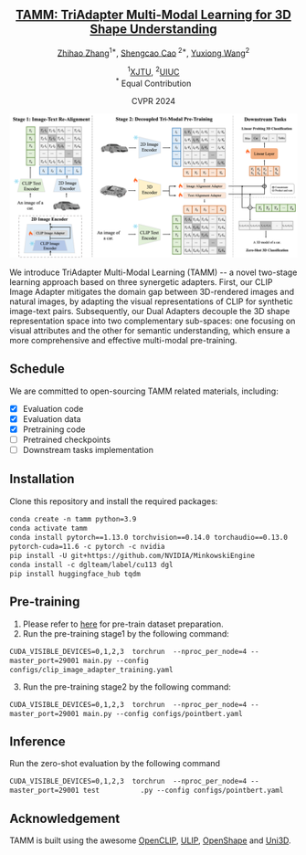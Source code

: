 <div align='center'>

<h2><a href="https://alanzhangcs.github.io/tamm-page/">TAMM: TriAdapter Multi-Modal Learning for 3D Shape Understanding</a></h2>

[Zhihao Zhang](https://alanzhangcs.github.io/)<sup>1*</sup>, [Shengcao Cao](https://shengcao.netlify.app/)<sup>
2*</sup>, [Yuxiong Wang](https://yxw.web.illinois.edu/)<sup>2</sup>

<sup>1</sup>[XJTU](https://www.xjtu.edu.cn/), <sup>2</sup>[UIUC](https://illinois.edu/) <br><sup>*</sup> Equal
Contribution

CVPR 2024
</div>

<p align="center">
    <img src="assets/model.png" alt="overview" width="800" />
</p>

We introduce TriAdapter Multi-Modal Learning (TAMM) -- a novel two-stage learning approach based on three synergetic
adapters. First, our CLIP Image Adapter mitigates the domain gap between 3D-rendered images and natural images, by
adapting the visual representations of CLIP for synthetic image-text pairs. Subsequently, our Dual Adapters decouple the
3D shape representation space into two complementary sub-spaces: one focusing on visual attributes and the other for
semantic understanding, which ensure a more comprehensive and effective multi-modal pre-training.

## Schedule

We are committed to open-sourcing TAMM related materials, including:


- [x] Evaluation code
- [x] Evaluation data
- [x] Pretraining code
- [ ] Pretrained checkpoints
- [ ] Downstream tasks implementation
## Installation

Clone this repository and install the required packages:

```
conda create -n tamm python=3.9
conda activate tamm
conda install pytorch==1.13.0 torchvision==0.14.0 torchaudio==0.13.0 pytorch-cuda=11.6 -c pytorch -c nvidia
pip install -U git+https://github.com/NVIDIA/MinkowskiEngine
conda install -c dglteam/label/cu113 dgl
pip install huggingface_hub tqdm
```

## Pre-training

1. Please refer to [here](https://github.com/Colin97/OpenShape_code) for pre-train dataset preparation.
2. Run the pre-training stage1 by the following command:

```
CUDA_VISIBLE_DEVICES=0,1,2,3  torchrun  --nproc_per_node=4 --master_port=29001 main.py --config configs/clip_image_adapter_training.yaml
```

3. Run the pre-training stage2 by the following command:

```
CUDA_VISIBLE_DEVICES=0,1,2,3  torchrun  --nproc_per_node=4 --master_port=29001 main.py --config configs/pointbert.yaml
```

## Inference
Run the zero-shot evaluation by the following command

```
CUDA_VISIBLE_DEVICES=0,1,2,3  torchrun  --nproc_per_node=4 --master_port=29001 test          .py --config configs/pointbert.yaml
```

## Acknowledgement

TAMM is built using the
awesome  [OpenCLIP](https://github.com/mlfoundations/open_clip), [ULIP](https://github.com/salesforce/ULIP), [OpenShape](https://github.com/Colin97/OpenShape_code) and [Uni3D](https://github.com/baaivision/Uni3D). 








